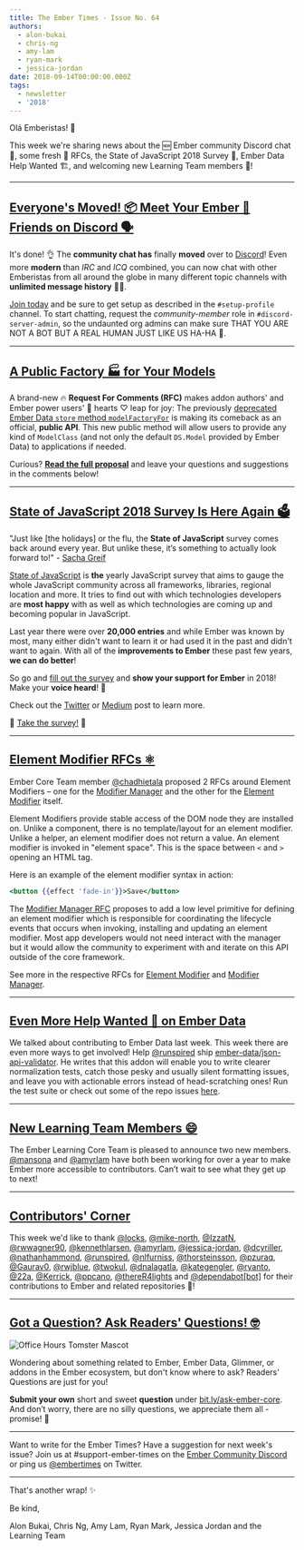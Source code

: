 ```yaml
---
title: The Ember Times - Issue No. 64
authors:
  - alon-bukai
  - chris-ng
  - amy-lam
  - ryan-mark
  - jessica-jordan
date: 2018-09-14T00:00:00.000Z
tags:
  - newsletter
  - '2018'
---
```



Olá Emberistas! 🐹

This week we're sharing news about the 🆕 Ember community Discord chat 💬, some fresh 🥑 RFCs, the State of JavaScript 2018 Survey 📝, Ember Data Help Wanted 🏗, and welcoming new Learning Team members 👋!

<!-- READMORE -->

---

## [Everyone's Moved! 📦 Meet Your Ember 🐹 Friends on Discord 🗣](https://discord.gg/zT3asNS)

It's done! 👌 The **community chat has** finally **moved** over to [Discord](https://discordapp.com/)!
Even more **modern** than _IRC_ and _ICQ_ combined, you can now chat with other Emberistas from all around the globe in many different topic channels with **unlimited message history** 💌✨.

[Join today](https://discord.gg/zT3asNS) and be sure to get setup as described in the `#setup-profile` channel. To start chatting, request the _community-member_ role in `#discord-server-admin`, so the undaunted org admins can make sure THAT YOU ARE NOT A BOT BUT A REAL HUMAN JUST LIKE US HA-HA 🤖.

---

## [A Public Factory 🏭 for Your Models](https://github.com/emberjs/rfcs/pull/372)

A brand-new 🔥 **Request For Comments (RFC)** makes addon authors' and Ember power users' 💪 hearts ♡ leap for joy:
The previously [deprecated Ember Data `store` method `modelFactoryFor`](https://github.com/emberjs/data/blob/v3.3.1/addon/-private/system/store.js#L2083) is making its comeback as an official, **public API**.
This new public method will allow users to provide any kind of `ModelClass` (and not only the default `DS.Model` provided by Ember Data) to applications if needed.

Curious? [**Read the full proposal**](https://github.com/emberjs/rfcs/pull/372) and leave your questions and suggestions in the comments below!

---

## [State of JavaScript 2018 Survey Is Here Again 🗳️](https://medium.freecodecamp.org/take-the-state-of-javascript-2018-survey-c43be2fcaa9)

"Just like [the holidays] or the flu, the **State of JavaScript** survey comes back around every year. But unlike these, it’s something to actually look forward to!" - [Sacha Greif](https://twitter.com/SachaGreif/status/1037603748917403648)

[State of JavaScript](https://stateofjs.com/) is **the** yearly JavaScript survey that aims to gauge the whole JavaScript community across all frameworks, libraries, regional location and more. It tries to find out with which technologies developers are **most happy** with as well as which technologies are coming up and becoming popular in JavaScript.

Last year there were over **20,000 entries** and while Ember was known by most, many either didn't want to learn it or had used it in the past and didn't want to again. With all of the **improvements to Ember** these past few years, **we can do better**!

So go and [fill out the survey](https://stateofjs.com/) and **show your support for Ember** in 2018! Make your **voice heard**! 📣

Check out the [Twitter](https://twitter.com/SachaGreif/status/1037603748917403648) or [Medium](https://medium.freecodecamp.org/take-the-state-of-javascript-2018-survey-c43be2fcaa9) post to learn more.

🎉 [Take the survey!](https://stateofjs.com/) 🎉

---

## [Element Modifier RFCs ⚛️](https://github.com/emberjs/rfcs/pull/373)

Ember Core Team member [@chadhietala](https://github.com/chadhietala) proposed 2 RFCs around Element Modifiers – one for the [Modifier Manager](https://github.com/emberjs/rfcs/pull/373) and the other for the [Element Modifier](https://github.com/emberjs/rfcs/pull/353) itself.

Element Modifiers provide stable access of the DOM node they are installed on. Unlike a component, there is no template/layout for an element modifier. Unlike a helper, an element modifier does not return a value. An element modifier is invoked in "element space". This is the space between `<` and `>` opening an HTML tag.

Here is an example of the element modifier syntax in action:

```handlebars
<button {{effect 'fade-in'}}>Save</button>
```

<!--alex ignore savage-->
The [Modifier Manager RFC](https://github.com/emberjs/rfcs/pull/373) proposes to add a low level primitive for defining an element modifier which is responsible for coordinating the lifecycle events that occurs when invoking, installing and updating an element modifier. Most app developers would not need interact with the manager but it would allow the community to experiment with and iterate on this API outside of the core framework.

See more in the respective RFCs for [Element Modifier](https://github.com/emberjs/rfcs/pull/353) and [Modifier Manager](https://github.com/emberjs/rfcs/pull/373).

---

## [Even More Help Wanted 🚧 on Ember Data](https://twitter.com/Runspired/status/1038659570401337345)

We talked about contributing to Ember Data last week. This week there are even more ways to get involved! Help [@runspired](https://github.com/runspired) ship [ember-data/json-api-validator](https://github.com/ember-data/json-api-validator). He writes that this addon will enable you to write clearer normalization tests, catch those pesky and usually silent formatting issues, and leave you with actionable errors instead of head-scratching ones! Run the test suite or check out some of the repo issues [here](https://github.com/ember-data/json-api-validator/issues/).

---

## [New Learning Team Members 😄](https://twitter.com/emberjs/status/1039542375234789377)

The Ember Learning Core Team is pleased to announce two new members. [@mansona](https://github.com/mansona) and [@amyrlam](https://github.com/amyrlam) have both been working for over a year to make Ember more accessible to contributors. Can’t wait to see what they get up to next!

---


## [Contributors' Corner](https://guides.emberjs.com/release/contributing/repositories/)

<p>This week we'd like to thank <a href="https://github.com/locks" target="gh-user">@locks</a>, <a href="https://github.com/mike-north" target="gh-user">@mike-north</a>, <a href="https://github.com/IzzatN" target="gh-user">@IzzatN</a>, <a href="https://github.com/rwwagner90" target="gh-user">@rwwagner90</a>, <a href="https://github.com/kennethlarsen" target="gh-user">@kennethlarsen</a>, <a href="https://github.com/amyrlam" target="gh-user">@amyrlam</a>, <a href="https://github.com/jessica-jordan" target="gh-user">@jessica-jordan</a>, <a href="https://github.com/dcyriller" target="gh-user">@dcyriller</a>, <a href="https://github.com/nathanhammond" target="gh-user">@nathanhammond</a>, <a href="https://github.com/runspired" target="gh-user">@runspired</a>, <a href="https://github.com/nlfurniss" target="gh-user">@nlfurniss</a>, <a href="https://github.com/thorsteinsson" target="gh-user">@thorsteinsson</a>, <a href="https://github.com/pzuraq" target="gh-user">@pzuraq</a>, <a href="https://github.com/Gaurav0" target="gh-user">@Gaurav0</a>, <a href="https://github.com/rwjblue" target="gh-user">@rwjblue</a>, <a href="https://github.com/twokul" target="gh-user">@twokul</a>, <a href="https://github.com/dnalagatla" target="gh-user">@dnalagatla</a>, <a href="https://github.com/kategengler" target="gh-user">@kategengler</a>, <a href="https://github.com/ryanto" target="gh-user">@ryanto</a>, <a href="https://github.com/22a" target="gh-user">@22a</a>, <a href="https://github.com/Kerrick" target="gh-user">@Kerrick</a>, <a href="https://github.com/ppcano" target="gh-user">@ppcano</a>, <a href="https://github.com/thereR4lights" target="gh-user">@thereR4lights</a> and <a href="https://github.com/dependabot[bot]" target="gh-user">@dependabot[bot]</a>
for their contributions to Ember and related repositories 💖!</p>

---

## [Got a Question? Ask Readers' Questions! 🤓](https://docs.google.com/forms/d/e/1FAIpQLScqu7Lw_9cIkRtAiXKitgkAo4xX_pV1pdCfMJgIr6Py1V-9Og/viewform)

<div class="blog-row">
  <img class="float-right small transparent padded" alt="Office Hours Tomster Mascot" title="Readers' Questions" src="/images/tomsters/officehours.png" />

  <p>Wondering about something related to Ember, Ember Data, Glimmer, or addons in the Ember ecosystem, but don't know where to ask? Readers’ Questions are just for you!</p>

<p><strong>Submit your own</strong> short and sweet <strong>question</strong> under <a href="https://bit.ly/ask-ember-core" target="rq">bit.ly/ask-ember-core</a>. And don’t worry, there are no silly questions, we appreciate them all - promise! 🤞</p>

</div>

---

Want to write for the Ember Times? Have a suggestion for next week's issue? Join us at #support-ember-times on the [Ember Community Discord](https://discordapp.com/invite/zT3asNS) or ping us [@embertimes](https://twitter.com/embertimes) on Twitter.

---


That's another wrap! ✨

Be kind,

Alon Bukai, Chris Ng, Amy Lam, Ryan Mark, Jessica Jordan and the Learning Team
